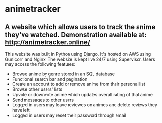 # animetracker

## A website which allows users to track the anime they've watched. Demonstration available at: http://animetracker.online/

This website was built in Python using Django. It's hosted on AWS using Gunicorn and Nginx. The website is kept live 24/7 using Supervisor. Users may access the following features:

- Browse anime by genre stored in an SQL database
- Functional search bar and pagination
- Create an account to add or remove anime from their personal list
- Browse other users' lists 
- Upvote or downvote anime which updates overall rating of that anime
- Send messages to other users
- Logged in users may leave reviewes on animes and delete reviews they have left
- Logged in users may reset their password through email



